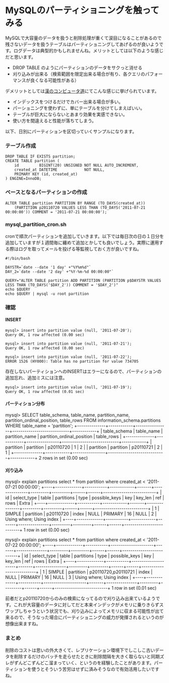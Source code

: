 # MySQLのパーティショニングを触ってみる

MySQLで大容量のデータを扱うと削除処理が重くて涙目になることがあるので残さないデータを扱うテーブルはパーティショニングしてあげるのが良いようです。ログデータは典型的かもしれませんね。メリットとしては以下のような感じだと思います。

* DROP TABLE のようにパーティションのデータをサクっと消せる
* 刈り込みが出来る（検索範囲を限定出来る場合が有り、各クエリのパフォーマンスが良くなる可能性がある）

デメリットとしては[漢のコンピュータ道](http://nippondanji.blogspot.com/2009/04/1.html)にてこんな感じに挙げられています。

* インデックスをつけるだけでカバー出来る場合が多い。
* パーショニングを使わずに、単にテーブルを分けてしまえばいい。
* テーブルが巨大にならないとあまり効果を実感できない。
* 使い方を間違えると性能が落ちてしまう。

以下、日別にパーティションを区切っていくサンプルになります。

### テーブル作成

    DROP TABLE IF EXISTS partition;
    CREATE TABLE partition (
        id         BIGINT(20) UNSIGNED NOT NULL AUTO_INCREMENT,
        created_at DATETIME            NOT NULL,
        PRIMARY KEY (id, created_at)
    ) ENGINE=InnoDB;

### ベースとなるパーティションの作成

    ALTER TABLE partition PARTITION BY RANGE (TO_DAYS(created_at))
        (PARTITION p20110720 VALUES LESS THAN (TO_DAYS('2011-07-21 00:00:00')) COMMENT = '2011-07-21 00:00:00');

### mysql_partition_cron.sh 

cronで順次パーティションを追加していきます。以下では毎日次の日の１日分を追加していますが１週間毎に纏めて追加とかしても良いでしょう。実際に運用する際はログを取ってメールを投げる等監視しておく方が良いですね。

    #!/bin/bash
    
    DAYSTR=`date --date '1 day' +"%Y%m%d"`
    DAY_2=`date --date '2 day' +"%Y-%m-%d 00:00:00"`
    
    QUERY="ALTER TABLE partition ADD PARTITION (PARTITION p$DAYSTR VALUES LESS THAN (TO_DAYS('$DAY_2')) COMMENT = '$DAY_2')"
    echo $QUERY
    echo $QUERY | mysql -u root partition

### 確認

#### INSERT

    mysql> insert into partition value (null, '2011-07-20');
    Query OK, 1 row affected (0.00 sec)

    mysql> insert into partition value (null, '2011-07-21');
    Query OK, 1 row affected (0.00 sec)

    mysql> insert into partition value (null, '2011-07-22');
    ERROR 1526 (HY000): Table has no partition for value 734705

存在しないパーティションへのINSERTはエラーになるので、パーティションの追加忘れ、追加ミスには注意。

    mysql> insert into partition value (null, '2011-07-19');
    Query OK, 1 row affected (0.01 sec)

#### パーティション分布

mysql> SELECT table_schema, table_name, partition_name, partition_ordinal_position, table_rows FROM information_schema.partitions WHERE table_name = 'partition';
+--------------+------------+----------------+----------------------------+------------+
| table_schema | table_name | partition_name | partition_ordinal_position | table_rows |
+--------------+------------+----------------+----------------------------+------------+
| partition    | partition  | p20110720      |                          1 |          2 |
| partition    | partition  | p20110721      |                          2 |          1 |
+--------------+------------+----------------+----------------------------+------------+
2 rows in set (0.00 sec)

#### 刈り込み

mysql> explain partitions select * from partition where created_at < '2011-07-21 00:00:00';
+----+-------------+-----------+------------+-------+---------------+---------+---------+------+------+--------------------------+
| id | select_type | table     | partitions | type  | possible_keys | key     | key_len | ref  | rows | Extra                    |
+----+-------------+-----------+------------+-------+---------------+---------+---------+------+------+--------------------------+
|  1 | SIMPLE      | partition | p20110720  | index | NULL          | PRIMARY | 16      | NULL |    2 | Using where; Using index |
+----+-------------+-----------+------------+-------+---------------+---------+---------+------+------+--------------------------+
1 row in set (0.00 sec)

mysql> explain partitions select * from partition where created_at < '2011-07-22 00:00:00';
+----+-------------+-----------+---------------------+-------+---------------+---------+---------+------+------+--------------------------+
| id | select_type | table     | partitions          | type  | possible_keys | key     | key_len | ref  | rows | Extra                    |
+----+-------------+-----------+---------------------+-------+---------------+---------+---------+------+------+--------------------------+
|  1 | SIMPLE      | partition | p20110720,p20110721 | index | NULL          | PRIMARY | 16      | NULL |    3 | Using where; Using index |
+----+-------------+-----------+---------------------+-------+---------------+---------+---------+------+------+--------------------------+
1 row in set (0.01 sec)

前者だとp20110720からのみの検索になってるので刈り込み出来ているようです。これが大容量のデータに対してだと本来インデックがメモリに乗りきらずスワップしちゃうという状況でも、刈り込みによってメモリに収まる可能性が出て来るので、そうなった場合にパーティショニングの威力が発揮されるというのが想像出来ますね。

### まとめ

削除のコストは思いの外大きくて、レプリケーション環境下でしこしこ古いデータを削除するだけのバッチを走らせたときに削除間隔を大きく取らないと同期ズレがずんどこずんどこ溜まっていく、というのを経験したことがあります。パーティションを使うとそういう苦労はせずに済みそうなので有効活用したいですね。
